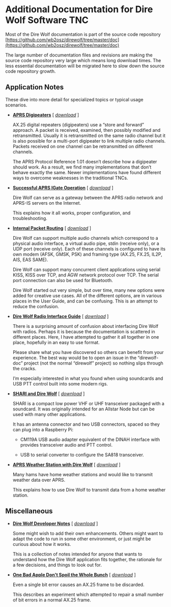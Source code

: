 # Additional Documentation for Dire Wolf Software TNC #


Most of the Dire Wolf documentation is part of the source code repository [https://github.com/wb2osz/direwolf/tree/master/doc](https://github.com/wb2osz/direwolf/tree/master/doc) 

The large number of documentation files and revisions are making the source code repository very large which means long download times.  The less essential documentation will be migrated here to slow down the source code repository growth.


## Application Notes ##

These dive into more detail for specialized topics or typical usage scenarios.


- [**APRS Digipeaters**](APRS-Digipeaters.pdf)  [ [*download*](../../../direwolf-doc/raw/master/doc/APRS-Digipeaters.pdf) ]

    AX.25 digital repeaters (digipeaters) use a “store and forward” approach.  A packet is received, examined, then possibly modified and retransmitted.   Usually it is retransmitted on the same radio channel but it is also possible for a multi-port digipeater to link multiple radio channels.  Packets received on one channel can be retransmitted on different channels.   

    The APRS Protocol Reference 1.01 doesn’t describe how a digipeater should work.  As a result, we find many implementations that don’t behave exactly the same.   Newer implementations have found different ways to overcome weaknesses in the traditional TNCs.


- [**Successful APRS IGate Operation**](Successful-APRS-IGate-Operation.pdf)  [ [*download*](../../../direwolf-doc/raw/master/doc/Successful-APRS-IGate-Operation.pdf) ]


	Dire Wolf can serve as a gateway between the APRS radio network and APRS-IS servers on the Internet.

    This explains how it all works, proper configuration, and troubleshooting.

- [**Internal Packet Routing**](Internal-Packet-Routing.pdf)  [ [*download*](../../../direwolf-doc/raw/master/doc/Internal-Packet-Routing.pdf) ]

    Dire Wolf can support multiple audio channels which correspond to a physical audio interface, a virtual audio pipe, stdin (receive only), or a UDP port (receive only).  Each of these channels is configured to have its own modem (AFSK, GMSK, PSK) and framing type (AX.25, FX.25, IL2P, AIS, EAS SAME).

    Dire Wolf can support many concurrent client applications using serial KISS, KISS over TCP, and AGW network protocol over TCP.   The serial port connection can also be used for Bluetooth.

    Dire Wolf started out very simple, but over time, many new options were added for creative use cases.  All of the different options, are in various places in the User Guide, and can be confusing.   This is an attempt to reduce the confusion.




- [**Dire Wolf Radio Interface Guide**](Radio-Interface-Guide.pdf)  [ [*download*](../../../direwolf-doc/raw/master/doc/Radio-Interface-Guide.pdf) ]

    There is a surprising amount of confusion about interfacing Dire Wolf with radios.  Perhaps it is because the documentation is scattered in different places.  Here, I have attempted to gather it all together in one place, hopefully in an easy to use format.

    Please share what you have discovered so others can benefit from your experience.  The best way would be to open an issue in the “direwolf-doc” project (not the normal “direwolf” project) so nothing slips through the cracks.

    I’m especially interested in what you found when using soundcards and USB PTT control built into some modern rigs.




- [**SHARI and Dire Wolf**](SHARI-and-Dire-Wolf.pdf)  [ [*download*](../../../direwolf-doc/raw/master/doc/SHARI-and-Dire-Wolf.pdf) ]

    SHARI is a compact low power VHF or UHF transceiver packaged with a soundcard.  It was originally intended for an Allstar Node but can be used with many other applications.

    It has an antenna connector and two USB connectors, spaced so they can plug into a Raspberry Pi:

    *	CM119A USB audio adapter equivalent of the DINAH interface with provides transceiver audio and PTT control.

    *	USB to serial converter to configure the SA818 transceiver.


- [**APRS Weather Station with Dire Wolf**](Weather-Station.pdf)  [ [*download*](../../../direwolf-doc/raw/master/doc/Weather-Station.pdf) ]

    Many hams have home weather stations and would like to transmit weather data over APRS.

    This explains how to use Dire Wolf to transmit data from a home weather station.



## Miscellaneous ##


- [**Dire Wolf Developer Notes**](Dire-Wolf-Developer-Notes.pdf)  [ [*download*](../../../direwolf-doc/raw/master/doc/Dire-Wolf-Developer-Notes.pdf) ]

    Some might wish to add their own enhancements.  Others might want to adapt the code to run in some other environment, or just might be curious about how it works.

    This is a collection of notes intended for anyone that wants to understand how the Dire Wolf application fits together, the rationale for a few decisions, and things to look out for.   



- [**One Bad Apple Don't Spoil the Whole Bunch**](One-Bad-Apple-Dont-Spoil-the-Whole-Bunch.pdf)  [ [*download*](../../../direwolf-doc/raw/master/doc/One-Bad-Apple-Dont-Spoil-the-Whole-Bunch.pdf) ]

    Even a single bit error causes an AX.25 frame to be discarded.

    This describes an experiment which attempted to repair a small number of bit errors in a normal AX.25 frame.   


